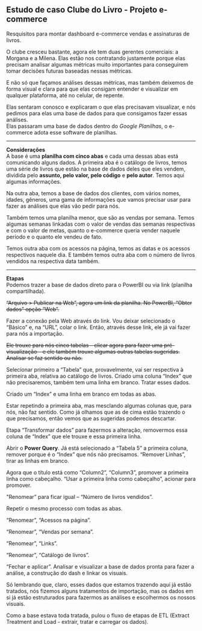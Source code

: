 ## Estudo de caso Clube do Livro - Projeto e-commerce

Resquisitos para montar dashboard e-commerce vendas e assinaturas de livros.

O clube cresceu bastante, agora ele tem duas gerentes comerciais: a Morgana e a Milena. Elas estão nos contratando justamente porque elas precisam analisar algumas métricas muito importantes para conseguirem tomar decisões futuras baseadas nessas métricas.

E não só que façamos análises dessas métricas, mas também deixemos de forma visual e clara para que elas consigam entender e visualizar em qualquer plataforma, até no celular, de repente.

Elas sentaram conosco e explicaram o que elas precisavam visualizar, e nós pedimos para elas uma base de dados para que consigamos fazer essas análises.  
Elas passaram uma base de dados dentro do _Google Planilhas_, o e-commerce adota esse software de planilhas.
________
**Considerações**  
A base é uma **planilha com cinco abas** e cada uma dessas abas está comunicando alguns dados. A primeira aba é o catálogo de livros, temos uma série de livros que estão na base de dados deles que eles vendem, dividida pelo **assunto, pelo valor, pelo código** e **pelo autor**. Temos aqui algumas informações.

Na outra aba, temos a base de dados dos clientes, com vários nomes, idades, gêneros, uma gama de informações que vamos precisar usar para fazer as análises que elas vão pedir para nós.

Também temos uma planilha menor, que são as vendas por semana. Temos algumas semanas linkadas com o valor de vendas das semanas respectivas e com o valor de metas, quanto o e-commerce queria vender naquele período e o quanto ele vendeu de fato.

Temos outra aba com os acessos na página, temos as datas e os acessos respectivos naquele dia. E também temos outra aba com o número de livros vendidos na respectiva data também.  
______
**Etapas**  
Podemos trazer a base de dados direto para o PowerBI ou via link (planilha compartilhada).  

~~“Arquivo > Publicar na Web”, agera um link da planilha. No PowerBI, “Obter dados” opção “Web”.~~

Fazer a conexão pela Web através do link. Vou deixar selecionado o “Básico” e, na “URL”, colar o link. Então, através desse link, ele já vai fazer para nós a importação.

~~Ele trouxe para nós cinco tabelas – clicar agora para fazer uma pré-visualização – e ele também trouxe algumas outras tabelas sugeridas. Analisar se faz sentido ou não.~~

Selecionar primeiro a “Tabela” que, provavelmente, vai ser respectiva à primeira aba, relativa ao catálogo de livros. Criado uma coluna “Index” que não precisaremos, também tem uma linha em branco. Tratar esses dados.  

Criado um “Index” e uma linha em branco em todas as abas.  

Estar repetindo a primeira aba, mas mesclando algumas colunas que, para nós, não faz sentido. Como já olhamos que as de cima estão trazendo o que precisamos, então vemos que as sugeridas podemos descartar.  

Etapa “Transformar dados” para fazermos a alteração, removermos essa coluna de “Index” que ele trouxe e essa primeira linha.

Abrir o **Power Query**. Já está selecionado a “Tabela 5” a primeira coluna, remover porque é o “Index” que nós não precisamos. “Remover Linhas”, tirar as linhas em branco.

Agora que o título está como “Column2”, “Column3”, promover a primeira linha como cabeçalho. “Usar a primeira linha como cabeçalho”, acionar para promover.

"Renomear” para ficar igual – “Número de livros vendidos”.

Repetir o mesmo processo com todas as abas.

“Renomear”, “Acessos na página”. 

“Renomear”, “Vendas por semana”.

“Renomear”, “Links”.

“Renomear”, “Catálogo de livros”.

“Fechar e aplicar”. Analisar e visualizar a base de dados pronta para fazer a análise, a construção do dash e linkar os visuais.

Só lembrando que, claro, esses dados que estamos trazendo aqui já estão tratados, nós fizemos alguns tratamentos de importação, mas os dados em si já estão estruturados para fazermos as análises e escolhermos os nossos visuais.

Como a base estava toda tratada, pulou o fluxo de etapas de ETL (Extract Treatment and Load - extrair, tratar e carregar os dados).
